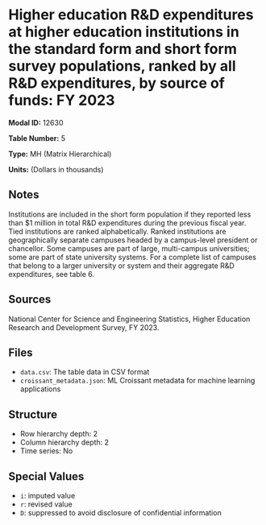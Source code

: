 # Higher education R&D expenditures at higher education institutions in the standard form and short form survey populations, ranked by all R&D expenditures, by source of funds: FY 2023

**Modal ID:** 12630

**Table Number:** 5

**Type:** MH (Matrix Hierarchical)

**Units:** (Dollars in thousands)

## Notes

Institutions are included in the short form population if they reported less than $1 million in total R&D expenditures during the previous fiscal year. Tied institutions are ranked alphabetically. Ranked institutions are geographically separate campuses headed by a campus-level president or chancellor. Some campuses are part of large, multi-campus universities; some are part of state university systems. For a complete list of campuses that belong to a larger university or system and their aggregate R&D expenditures, see table 6.

## Sources

National Center for Science and Engineering Statistics, Higher Education Research and Development Survey, FY 2023.

## Files

- `data.csv`: The table data in CSV format
- `croissant_metadata.json`: ML Croissant metadata for machine learning applications

## Structure

- Row hierarchy depth: 2
- Column hierarchy depth: 2
- Time series: No

## Special Values

- `i`: imputed value
- `r`: revised value
- `D`: suppressed to avoid disclosure of confidential information
